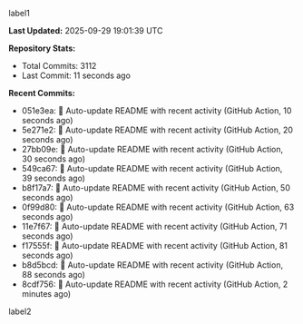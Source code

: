 
label1 
<!-- ACTIVITY_START -->
**Last Updated:** 2025-09-29 19:01:39 UTC

**Repository Stats:**
- Total Commits: 3112
- Last Commit: 11 seconds ago

**Recent Commits:**
- 051e3ea: 🤖 Auto-update README with recent activity (GitHub Action, 10 seconds ago)
- 5e271e2: 🤖 Auto-update README with recent activity (GitHub Action, 20 seconds ago)
- 27bb09e: 🤖 Auto-update README with recent activity (GitHub Action, 30 seconds ago)
- 549ca67: 🤖 Auto-update README with recent activity (GitHub Action, 39 seconds ago)
- b8f17a7: 🤖 Auto-update README with recent activity (GitHub Action, 50 seconds ago)
- 0f99d80: 🤖 Auto-update README with recent activity (GitHub Action, 63 seconds ago)
- 11e7f67: 🤖 Auto-update README with recent activity (GitHub Action, 71 seconds ago)
- f17555f: 🤖 Auto-update README with recent activity (GitHub Action, 81 seconds ago)
- b8d5bcd: 🤖 Auto-update README with recent activity (GitHub Action, 88 seconds ago)
- 8cdf756: 🤖 Auto-update README with recent activity (GitHub Action, 2 minutes ago)
<!-- ACTIVITY_END -->

label2
